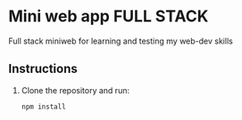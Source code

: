 # Mini web app FULL STACK
Full stack miniweb for learning and testing my web-dev skills

## Instructions
1. Clone the repository and run:
   ```
   npm install
   ```
